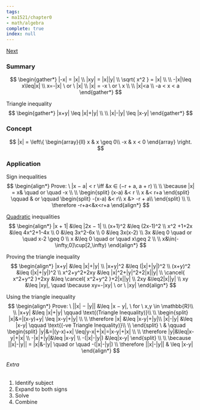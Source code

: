 ```yaml
---
tags:
- ma1521/chapter0
- math/algebra
complete: true
index: null
---
```

[Next](/labyrinth/notes/math/ma1521/functions)
### Summary
$$
\begin{gather*}
|-x| = |x| \\
|xy| = |x||y| \\
\sqrt{ x^2 } = |x| \\
\\
-|x|\leq x\leq|x| \\
x=-|x| \ or \ |x| \\
|x| = -x \ or \ x \\
\\
|x|<a \\
-a < x < a
\end{gather*}
$$

Triangle inequality
$$
\begin{gather*}
|x+y| \leq |x|+|y| \\
\\
|x|-|y| \leq |x-y|
\end{gather*}
$$
### Concept
$$
|x| = 
\left\{
\begin{array}{ll}
x  & x \geq 0\\
-x & x < 0
\end{array}
\right.
$$
### Application
Sign inequalities
$$
\begin{align*}
Prove: \ |x − a| < r \iff &x ∈ (−r + a, a + r) \\
\\
\because |x| = x& \quad or \quad -x \\
\\
\begin{split}
(x-a) &< r \\
x &< r+a
\end{split} \qquad & or \qquad
\begin{split}
-(x-a) &< r\\
x &> -r + a\\
\end{split} \\
\\
\therefore -r+a<&x<r+a
\end{align*}
$$

[Quadratic](/labyrinth/notes/math/math_fundementals/quadratic_equations) inequalities
$$
\begin{align*}
|x + 1| &\leq |2x − 1| \\
(x+1)^2 &\leq (2x-1)^2 \\
x^2 +1+2x &\leq 4x^2+1-4x \\
0 &\leq 3x^2-6x \\
0 &\leq 3x(x-2) \\
3x &\leq 0 \quad or \quad x-2 \geq 0 \\
x &\leq 0 \quad or \quad x\geq 2 \\
\\
x&\in(-\infty,0]\cup[2,\infty)
\end{align*}
$$

Proving the triangle inequality
$$
\begin{align*}
|x+y| &\leq |x|+|y| \\
|x+y|^2 &\leq (|x|+|y|)^2 \\
(x+y)^2 &\leq (|x|+|y|)^2 \\
x^2+y^2+2xy &\leq |x|^2+|y|^2+2|x||y| \\
\cancel{ x^2+y^2 }+2xy &\leq \cancel{ x^2+y^2 }+2|x||y| \\
2xy &\leq2|x||y| \\
xy &\leq |xy|, \quad \because xy=-|xy| \ or \ |xy|
\end{align*}
$$

Using the triangle inequality
$$
\begin{align*}
Prove: \ ||x| − |y|| &\leq |x − y|, \ for \ x,y \in \mathbb{R}\\
\\
|x+y| &\leq |x|+|y| \qquad \text{(Triangle Inequality)}\\
\\
\begin{split}
|x|&=|(x-y)+y| \leq |x-y|+|y| \\
\\
\therefore |x| &\leq |x-y|+|y|\\
|x|-|y| &\leq |x-y| \qquad \text{(-ve Triangle Inequality)}\\
\\
\end{split} \ & \qquad
\begin{split}
|y|&=|(y-x)+x| \leq|y-x|+|x|=|x-y|+|x| \\
\\
\therefore |y|&\leq|x-y|+|x| \\
-|x|+|y|&\leq |x-y| \\
-(|x|-|y|) &\leq|x-y|
\end{split} \\
\\
\because ||x|-|y|| = |x|&-|y|  \quad or \quad -(|x|-|y|) \\
\therefore ||x|-|y|| & \leq |x-y|
\end{align*}
$$
###### Extra
1. Identify subject
2. Expand to both signs
3. Solve
4. Combine